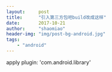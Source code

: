 ```yaml
---
layout:     post
title:      "引入第三方包吧build改成这样"
date:       2017-10-21
author:     "shaomiao"
header-img: "img/post-bg-android.jpg"
tags:
    - "android"
---
```

apply plugin: 'com.android.library'
